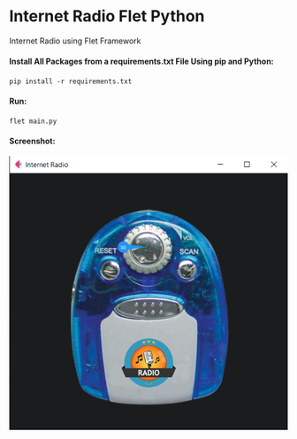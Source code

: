# Internet Radio Flet Python
Internet Radio using Flet Framework

#### Install All Packages from a requirements.txt File Using pip and Python:

<code>pip install -r requirements.txt</code>

#### Run:
<code>flet main.py</code>

#### Screenshot:
![Screenshot](Screenshot.png)
